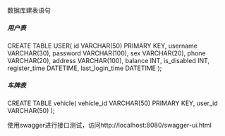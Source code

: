 数据库建表语句

##### 用户表
CREATE TABLE USER(
id VARCHAR(50) PRIMARY KEY,
username VARCHAR(30),
password VARCHAR(100),
sex VARCHAR(20),
phone VARCHAR(20),
address VARCHAR(100),
balance INT,
is_disabled INT,
register_time DATETIME,
last_login_time DATETIME
);

##### 车牌表
CREATE TABLE vehicle(
vehicle_id VARCHAR(50) PRIMARY KEY,
user_id VARCHAR(50)
);

使用swagger进行接口测试，访问http://localhost:8080/swagger-ui.html
